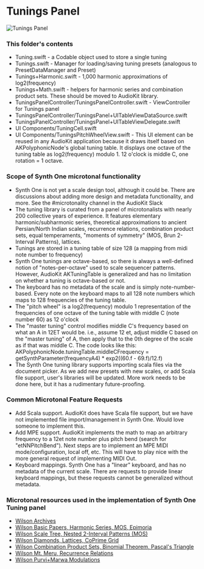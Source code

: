 #  Tunings Panel

![Tunings Panel](http://audiokit.io/synthone/tuningsPanel.png)

### This folder's contents
* Tuning.swift - a Codable object used to store a single tuning
* Tunings.swift - Manager for loading/saving tuning presets (analogous to PresetDataManager and Preset)
* Tunings+Harmonic.swift - 1,000 harmonic approximations of log2(frequency)
* Tunings+Math.swift - helpers for harmonic series and combination product sets.  These should be moved to AudioKit library.
* TuningsPanelController/TuningsPanelController.swift - ViewController for Tunings panel
* TuningsPanelController/TuningsPanel+UITableViewDataSource.swift
* TuningsPanelController/TuningsPanel+UITableViewDelegate.swift
* UI Components/TuningCell.swift
* UI Components/TuningsPitchWheelView.swift - This UI element can be reused in any AudioKit application because it draws itself based on AKPolyphonicNode's global tuning table.  It displays one octave of the tuning table as log2(frequency) modulo 1.  12 o'clock is middle C, one rotation = 1 octave.

### Scope of Synth One microtonal functionality
* Synth One is not yet a scale design tool, although it could be.  There are discussions about adding more design and metadata functionality, and more.  See the #microtonality channel in the AudioKit Slack
* The tuning library is curated from a panel of microtonalists with nearly 200 collective years of experience.  It features elementary harmonic/subharmonic series, theoretical approximations to ancient Persian/North Indian scales, recurrence relations,  combination product sets, equal temperaments, "moments of symmetry" (MOS, Brun 2-Interval Patterns), lattices.
* Tunings are stored in a tuning table of size 128 (a mapping from midi note number to frequency)
* Synth One tunings are octave-based, so there is always a well-defined notion of "notes-per-octave" used to scale sequencer patterns.  However, AudioKit AKTuningTable is generalized and has no limitation on whether a tuning is octave-based or not.
* The keyboard has no metadata of the scale and is simply note-number-based. Every note on the keyboard maps to all 128 note numbers which maps to 128 frequencies of the tuning table.
* The "pitch wheel" is a log2(frequency) modulo 1 representation of the frequencies of one octave of the tuning table with middle C (note number 60) as 12 o'clock
* The "master tuning" control modifies middle C's frequency based on what an A in 12ET would be. i.e., assume 12 et, adjust middle C based on the "master tuning" of A, then apply that to the 0th degree of the scale as if that was middle C. The code looks like this:
AKPolyphonicNode.tuningTable.middleCFrequency = getSynthParameter(frequencyA4) * exp2((60.f - 69.f)/12.f)
* The Synth One tuning library supports importing scala files via the document picker. As we add new presets with new scales, or add Scala file support, user's libraries will be updated. More work needs to be done here, but it has a rudimentary future-proofing.

### Common Microtonal Feature Requests
* Add Scala support.  AudioKit does have Scala file support, but we have not implemented file import/management in Synth One.  Would love someone to implement this.
* Add MPE support.  AudioKit implements the math to map an arbitrary frequency to a 12et note number plus pitch bend (search for "etNNPitchBend").  Next steps are to implement an MPE MIDI mode/configuration, local off, etc.  This will have to play nice with the more general request of implementing MIDI Out.
* Keyboard mappings.  Synth One has a "linear" keyboard, and has no metadata of the current scale.  There are requests to provide linear keyboard mappings, but these requests cannot be generalized without metadata.


### Microtonal resources used in the implementation of Synth One Tuning panel

* [Wilson Archives](http://anaphoria.com/wilson.html)
* [Wilson Basic Papers, Harmonic Series, MOS, Epimoria](http://anaphoria.com/wilsonbasic.html)
* [Wilson Scale Tree, Nested 2-Interval Patterns (MOS)](http://anaphoria.com/wilsonscaletree.html)
* [Wilson Diamonds, Lattices, CoPrime Grid](http://anaphoria.com/wilsondiamondcoprime.html)
* [Wilson Combination Product Sets, Binomial Theorem, Pascal's Triangle](http://anaphoria.com/wilsoncps.html)
* [Wilson Mt. Meru, Recurrence Relations](http://anaphoria.com/wilsonmeru.html)
* [Wilson Purvi+Marwa Modulations](http://anaphoria.com/xen9mar.pdf)


